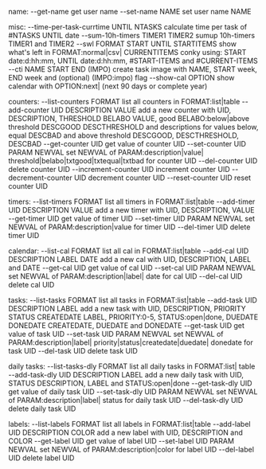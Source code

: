 name:
  --get-name                            get user name
  --set-name NAME                       set user name NAME

misc:
  --time-per-task-currtime UNTIL NTASKS calculate time per task of #NTASKS
                                        UNTIL date
  --sum-10h-timers TIMER1 TIMER2        sumup 10h-timers TIMER1 and TIMER2
  --swl FORMAT START UNTIL STARTITEMS   show what's left in FORMAT:normal|csv|
        CURRENTITEMS                    conky using: START date:d:hh:mm, UNTIL
                                        date:d:hh:mm, #START-ITEMS and
                                        #CURRENT-ITEMS
  --cti NAME START END (IMPO)           create task image with NAME, START week,
                                        END week and (optional) (IMPO:impo) flag
  --show-cal OPTION                     show calendar with OPTION:next|<year>
                                        (next 90 days or complete year)

counters:
  --list-counters FORMAT                list all counters in FORMAT:list|table
  --add-counter UID DESCRIPTION VALUE   add a new counter with UID, DESCRIPTION,
                THRESHOLD BELABO        VALUE, good BELABO:below|above threshold
                DESCGOOD DESCTHRESHOLD  and descriptions for values below, equal
                DESCBAD                 and above threshold DESCGOOD,
                                        DESCTHRESHOLD, DESCBAD
  --get-counter UID                     get value of counter UID
  --set-counter UID PARAM NEWVAL        set NEWVAL of PARAM:description|value|
                                        threshold|belabo|txtgood|txtequal|txtbad
                                        for counter UID
  --del-counter UID                     delete counter UID
  --increment-counter UID               increment counter UID
  --decrement-counter UID               decrement counter UID
  --reset-counter UID                   reset counter UID

timers:
  --list-timers FORMAT                  list all timers in FORMAT:list|table
  --add-timer UID DESCRIPTION VALUE     add a new timer with UID, DESCRIPTION,
                                        VALUE
  --get-timer UID                       get value of timer UID
  --set-timer UID PARAM NEWVAL          set NEWVAL of PARAM:description|value
                                        for timer UID
  --del-timer UID                       delete timer UID

calendar:
  --list-cal FORMAT                     list all cal in FORMAT:list|table
  --add-cal UID DESCRIPTION LABEL DATE  add a new cal with UID, DESCRIPTION,
                                        LABEL and DATE
  --get-cal UID                         get value of cal UID
  --set-cal UID PARAM NEWVAL            set NEWVAL of PARAM:description|label|
                                        date for cal UID
  --del-cal UID                         delete cal UID

tasks:
  --list-tasks FORMAT                   list all tasks in FORMAT:list|table
  --add-task UID DESCRIPTION LABEL      add a new task with UID, DESCRIPTION,
             PRIORITY STATUS CREATEDATE LABEL, PRIORITY:0-5, STATUS:open|done,
             DUEDATE DONEDATE           CREATEDATE, DUEDATE and DONEDATE
  --get-task UID                        get value of task UID
  --set-task UID PARAM NEWVAL           set NEWVAL of PARAM:description|label|
                                        priority|status|createdate|duedate|
                                        donedate for task UID
  --del-task UID                        delete task UID

daily tasks:
  --list-tasks-dly FORMAT               list all daily tasks in FORMAT:list|
                                        table
  --add-task-dly UID DESCRIPTION LABEL  add a new daily task with UID,
                 STATUS                 DESCRIPTION, LABEL and STATUS:open|done
  --get-task-dly UID                    get value of daily task UID
  --set-task-dly UID PARAM NEWVAL       set NEWVAL of PARAM:description|label|
                                        status for daily task UID
  --del-task-dly UID                    delete daily task UID

labels:
  --list-labels FORMAT                   list all labels in FORMAT:list|table
  --add-label UID DESCRIPTION COLOR      add a new label with UID, DESCRIPTION
                                         and COLOR
  --get-label UID                        get value of label UID
  --set-label UID PARAM NEWVAL           set NEWVAL of PARAM:description|color
                                         for label UID
  --del-label UID                        delete label UID
